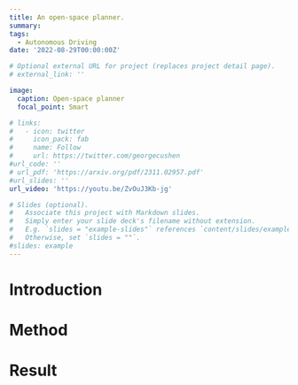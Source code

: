 ```yaml
---
title: An open-space planner.
summary: 
tags:
  - Autonomous Driving
date: '2022-08-29T00:00:00Z'

# Optional external URL for project (replaces project detail page).
# external_link: ''

image:
  caption: Open-space planner
  focal_point: Smart

# links:
#   - icon: twitter
#     icon_pack: fab
#     name: Follow
#     url: https://twitter.com/georgecushen
#url_code: ''
# url_pdf: 'https://arxiv.org/pdf/2311.02957.pdf'
#url_slides: ''
url_video: 'https://youtu.be/ZvOuJ3Kb-jg' 

# Slides (optional).
#   Associate this project with Markdown slides.
#   Simply enter your slide deck's filename without extension.
#   E.g. `slides = "example-slides"` references `content/slides/example-slides.md`.
#   Otherwise, set `slides = ""`.
#slides: example
---
```

# Introduction
# Method
# Result

